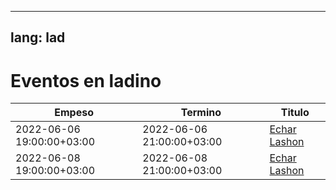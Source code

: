 
---
lang: lad
---
# Eventos en ladino

Empeso  | Termino | Titulo
--------| --------| -------
2022-06-06 19:00:00+03:00 | 2022-06-06 21:00:00+03:00 | [Echar Lashon](https://echar-lashon.szabgab.com/)
2022-06-08 19:00:00+03:00 | 2022-06-08 21:00:00+03:00 | [Echar Lashon](https://echar-lashon.szabgab.com/)

